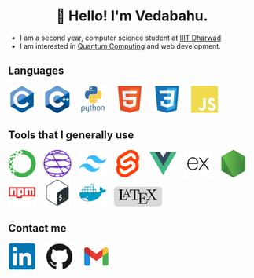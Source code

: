 <h1 align="center">👋 Hello! I'm Vedabahu. </h1>
<!-- <h3 style="text-align: center;">I am a software engineer, studying at <a href="https://iiitdwd.ac.in/" alt="IIIT Dharwad" target="_blank">IIIT Dharwad</a></h3> -->
<!-- <hr /> -->

- I am a second year, computer science student at [IIIT Dharwad](https://iiitdwd.ac.in/)
- I am interested in [Quantum Computing](https://aws.amazon.com/what-is/quantum-computing/) and web development.

## Languages

<img height="56px" src="img/c.svg" />&nbsp;&nbsp;&nbsp;
<img height="56px" src="img/c++.svg" />&nbsp;&nbsp;&nbsp;
<img height="56px" src="img/python.svg" /> &nbsp;&nbsp;&nbsp;
<img height="56px" src="img/html.svg" /> &nbsp;&nbsp;&nbsp;
<img height="56px" src="img/css.svg" /> &nbsp;&nbsp;&nbsp;
<img height="56px" src="img/js.svg" /> &nbsp;&nbsp;&nbsp;

## Tools that I generally use

<img height="56px" src="img/anaconda.svg" /> &nbsp;&nbsp;
<img height="56px" src="img/qiskit.svg" /> &nbsp;&nbsp;
<img height="56px" src="img/tailwind.svg" /> &nbsp;&nbsp;
<img height="56px" src="img/svelte.svg" /> &nbsp;&nbsp;
<img height="56px" src="img/vue.svg" /> &nbsp;&nbsp;
<img height="56px" src="img/express.svg" /> &nbsp;&nbsp;
<img height="56px" src="img/node.svg" /> &nbsp;&nbsp;
<img height="56px" src="img/npm.svg" /> &nbsp;&nbsp;
<img height="56px" src="img/bash.svg" /> &nbsp;&nbsp;
<img height="56px" src="img/docker.svg" /> &nbsp;&nbsp;
<img height="40px" src="img/latex.svg" /> &nbsp;&nbsp;&nbsp;

## Contact me

<a href="https://www.linkedin.com/in/vedabahu/" target="_blank"><img height="56px" src="img/linkedin.svg"/></a> &nbsp;&nbsp;&nbsp;
<a href="https://github.com/vedabahu/" target="_blank"><img height="56px" src="img/github.svg"/></a> &nbsp;&nbsp;&nbsp;
<a href="mailto:23bcs112@iiitdwd.ac.in" target="_blank"><img height="56px" src="img/gmail.svg"/></a> &nbsp;&nbsp;&nbsp;
